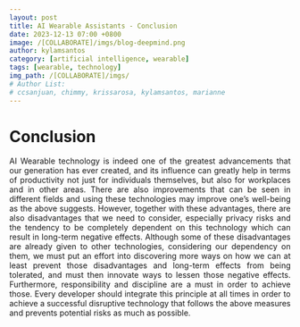 ```yaml
---
layout: post
title: AI Wearable Assistants - Conclusion
date: 2023-12-13 07:00 +0800
image: /[COLLABORATE]/imgs/blog-deepmind.png
author: kylamsantos
category: [artificial intelligence, wearable]
tags: [wearable, technology]
img_path: /[COLLABORATE]/imgs/
# Author List:
# ccsanjuan, chimmy, krissarosa, kylamsantos, marianne
---
```


# Conclusion
<p align="Justify">AI Wearable technology is indeed one of the greatest advancements that our generation has ever created, and its influence can greatly help in terms of productivity not just for individuals themselves, but also for workplaces and in other areas. There are also improvements that can be seen in different fields and using these technologies may improve one’s well-being as the above suggests. However, together with these advantages, there are also disadvantages that we need to consider, especially privacy risks and the tendency to be completely dependent on this technology which can result in long-term negative effects. Although some of these disadvantages are already given to other technologies, considering our dependency on them, we must put an effort into discovering more ways on how we can at least prevent those disadvantages and long-term effects from being tolerated, and must then innovate ways to lessen those negative effects. Furthermore, responsibility and discipline are a must in order to achieve those. Every developer should integrate this principle at all times in order to achieve a successful disruptive technology that follows the above measures and prevents potential risks as much as possible. 
